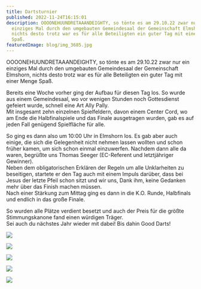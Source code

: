 ```yaml
---
title: Dartsturnier
published: 2022-11-24T16:15:01
description: OOOONEHUUNDRETAAANDEIGHTY, so tönte es am 29.10.22 zwar nur ein
  einziges Mal durch den umgebauten Gemeindesaal der Gemeinschaft Elmshorn,
  nichts desto trotz war es für alle Beteiligten ein guter Tag mit einer Menge
  Spaß.
featuredImage: blog/img_3685.jpg
---
```

<!--StartFragment-->

OOOONEHUUNDRETAAANDEIGHTY, so tönte es am 29.10.22 zwar nur ein einziges Mal durch den umgebauten Gemeindesaal der Gemeinschaft Elmshorn, nichts desto trotz war es für alle Beteiligten ein guter Tag mit einer Menge Spaß. 

Bereits eine Woche vorher ging der Aufbau für diesen Tag los. So wurde aus einem Gemeindesaal, wo vor wenigen Stunden noch Gottesdienst gefeiert wurde, schnell eine Art Ally Pally.  \
Mit insgesamt zehn einzelnen Spielfeldern, davon einem Center Cord, wo am Ende die Halbfinalspiele und das Finale ausgetragen wurden, gab es auf jeden Fall genügend Spielfläche für alle. 

So ging es dann also um 10:00 Uhr in Elmshorn los. Es gab aber auch einige, die sich die Gelegenheit nicht nehmen lassen wollten und schon früher kamen, um sich schon einmal einzuwerfen. Nachdem dann alle da waren, begrüßte uns Thomas Seeger (EC-Referent und letztjähriger Gewinner). \
Neben dem obligatorischen Erklären der Regeln um alle Unklarheiten zu beseitigen, startete er den Tag auch mit einem Impuls darüber, dass bei Jesus der letzte Pfeil schon sitzt und wir uns, Dank ihm, keine Gedanken mehr über das Finish machen müssen. \
Nach einer Stärkung zum Mittag ging es dann in die K.O. Runde, Halbfinals und endlich in das große Finale.  

So wurden alle Plätze verdient besetzt und auch der Preis für die größte Stimmungskanone fand einen würdigen Träger. \
Sei auch du nächstes Jahr wieder mit dabei! Bis dahin Good Darts! 

![](blog/img_3515.jpg)

![](blog/img_3280.jpg)

![](blog/img_3685.jpg)

![](blog/img_3613.jpg)

![](blog/img_3322.jpg)

<!--EndFragment-->